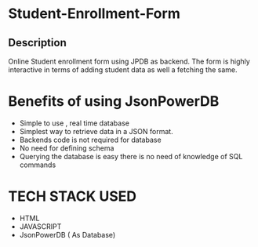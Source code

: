 # Student-Enrollment-Form

## Description 
Online Student enrollment form using JPDB as backend. The form is highly interactive in terms of adding student data as well a fetching the same.

# Benefits of using JsonPowerDB
* Simple to use , real time database
* Simplest way to retrieve data in a JSON format.
* Backends code is not required for database 
* No need for defining schema 
* Querying the database is easy there is no need  of knowledge of SQL commands

# TECH STACK USED
* HTML
* JAVASCRIPT 
* JsonPowerDB ( As Database)



